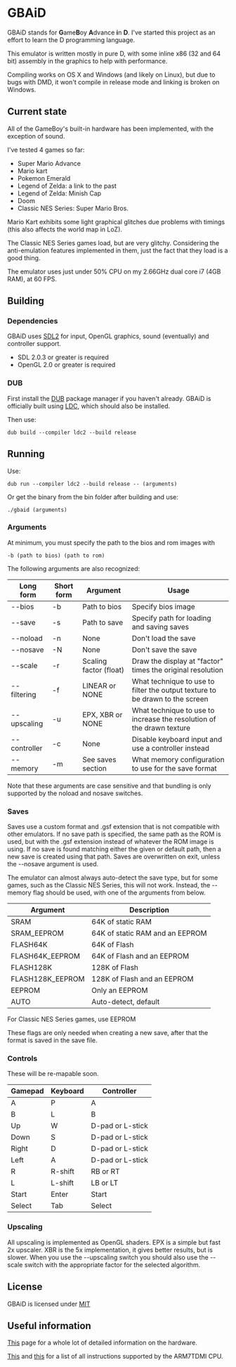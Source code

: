 # GBAiD #

GBAiD stands for <strong>G</strong>ame<strong>B</strong>oy <strong>A</strong>dvance
<strong>i</strong>n <strong>D</strong>. I've started this project
as an effort to learn the D programming language.

This emulator is written mostly in pure D, with some inline x86 (32 and 64 bit) assembly in the graphics
to help with performance.

Compiling works on OS X and Windows (and likely on Linux), but due to bugs with DMD, it won't
compile in release mode and linking is broken on Windows.

## Current state ##

All of the GameBoy's built-in hardware has been implemented, with the exception of sound.

I've tested 4 games so far:
- Super Mario Advance
- Mario kart
- Pokemon Emerald
- Legend of Zelda: a link to the past
- Legend of Zelda: Minish Cap
- Doom
- Classic NES Series: Super Mario Bros.

Mario Kart exhibits some light graphical glitches due problems with timings (this also affects the world map in LoZ).

The Classic NES Series games load, but are very glitchy. Considering the anti-emulation features implemented in them,
just the fact that they load is a good thing.

The emulator uses just under 50% CPU on my 2.66GHz dual core i7 (4GB RAM), at 60 FPS.

## Building ##

### Dependencies ###

GBAiD uses [SDL2](https://www.libsdl.org/) for input, OpenGL graphics, sound (eventually) and controller support.  

- SDL 2.0.3 or greater is required
- OpenGL 2.0 or greater is required

### DUB ###

First install the [DUB](http://code.dlang.org/download) package manager if you haven't already.
GBAiD is officially built using [LDC](http://wiki.dlang.org/LDC), which should also be installed.  

Then use:

    dub build --compiler ldc2 --build release

## Running ##

Use:

    dub run --compiler ldc2 --build release -- (arguments)

Or get the binary from the bin folder after building and use:

    ./gbaid (arguments)

### Arguments ###

At minimum, you must specify the path to the bios and rom images with

    -b (path to bios) (path to rom)

The following arguments are also recognized:

| Long form   | Short form | Argument               | Usage                                                                        |
|-------------|------------|------------------------|------------------------------------------------------------------------------|
| --bios      | -b         | Path to bios           | Specify bios image                                                           |
| --save      | -s         | Path to save           | Specify path for loading and saving saves                                    |
| --noload    | -n         | None                   | Don't load the save                                                          |
| --nosave    | -N         | None                   | Don't save the save                                                          |
| --scale     | -r         | Scaling factor (float) | Draw the display at "factor" times the original resolution                   |
| --filtering | -f         | LINEAR or NONE         | What technique to use to filter the output texture to be drawn to the screen |
| --upscaling | -u         | EPX, XBR or NONE       | What technique to use to increase the resolution of the drawn texture        |
| --controller| -c         | None                   | Disable keyboard input and use a controller instead                          |
| --memory    | -m         | See saves section      | What memory configuration to use for the save format                         |

Note that these arguments are case sensitive and that bundling is only supported by the noload and nosave switches.

### Saves ###

Saves use a custom format and .gsf extension that is not compatible with other emulators. If no save path is specified,
the same path as the ROM is used, but with the .gsf extension instead of whatever the ROM image is using. If no save is
found matching either the given or default path, then a new save is created using that path. Saves are overwritten on exit,
unless the --nosave argument is used.

The emulator can almost always auto-detect the save type, but for some games, such as the Classic NES Series, this will not work.
Instead, the --memory flag should be used, with one of the arguments from below.

| Argument         | Description                     |
|------------------|---------------------------------|
| SRAM             | 64K of static RAM               |
| SRAM_EEPROM      | 64K of static RAM and an EEPROM |
| FLASH64K         | 64K of Flash                    |
| FLASH64K_EEPROM  | 64K of Flash and an EEPROM      |
| FLASH128K        | 128K of Flash                   |
| FLASH128K_EEPROM | 128K of Flash and an EEPROM     |
| EEPROM           | Only an EEPROM                  |
| AUTO             | Auto-detect, default            |

For Classic NES Series games, use EEPROM

These flags are only needed when creating a new save, after that the format is saved in the save file.

### Controls ###

These will be re-mapable soon.

| Gamepad | Keyboard | Controller       |
|---------|----------|------------------|
| A       | P        | A                |
| B       | L        | B                |
| Up      | W        | D-pad or L-stick |
| Down    | S        | D-pad or L-stick |
| Right   | D        | D-pad or L-stick |
| Left    | A        | D-pad or L-stick |
| R       | R-shift  | RB or RT         |
| L       | L-shift  | LB or LT         |
| Start   | Enter    | Start            |
| Select  | Tab      | Select           |

### Upscaling ###

All upscaling is implemented as OpenGL shaders. EPX is a simple but fast 2x upscaler. XBR is the 5x implementation,
it gives better results, but is slower. When you use the --upscaling switch you should also use the --scale switch
with the appropriate factor for the selected algorithm.

## License ##

GBAiD is licensed under [MIT](LICENSE.txt)

## Useful information ##

[This](http://problemkaputt.de/gbatek.htm) page for a whole lot of detailed information on the hardware.

[This](http://infocenter.arm.com/help/topic/com.arm.doc.ddi0210c/Cacbgice.html) and
[this](http://infocenter.arm.com/help/topic/com.arm.doc.ddi0210c/I1040101.html) for a list of all instructions
supported by the ARM7TDMI CPU.
